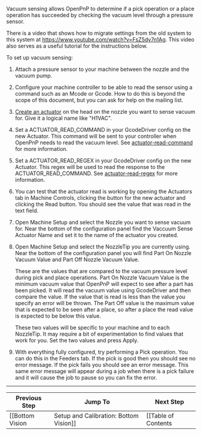 Vacuum sensing allows OpenPnP to determine if a pick operation or a place operation has succeeded by checking the vacuum level through a pressure sensor.

There is a video that shows how to migrate settings from the old system to this system at https://www.youtube.com/watch?v=FsZ5dy7n1Ag. This video also serves as a useful tutorial for the instructions below.

To set up vacuum sensing:

1. Attach a pressure sensor to your machine between the nozzle and the vacuum pump.
2. Configure your machine controller to be able to read the sensor using a command such as an Mcode or Gcode. How to do this is beyond the scope of this document, but you can ask for help on the mailing list.
3. [Create an actuator](https://github.com/openpnp/openpnp/wiki/Setup-and-Calibration%3A-Actuators) on the head on the nozzle you want to sense vacuum for. Give it a logical name like "H1VAC".
4. Set a ACTUATOR_READ_COMMAND in your GcodeDriver config on the new Actuator. This command will be sent to your controller when OpenPnP needs to read the vacuum level. See [actuator-read-command](https://github.com/openpnp/openpnp/wiki/GcodeDriver%3A-Command-Reference#actuator_read_command) for more information.
5. Set a ACTUATOR_READ_REGEX in your GcodeDriver config on the new Actuator. This regex will be used to read the response to the ACTUATOR_READ_COMMAND. See [actuator-read-regex](https://github.com/openpnp/openpnp/wiki/GcodeDriver#actuator_read_regex) for more information.
6. You can test that the actuator read is working by opening the Actuators tab in Machine Controls, clicking the button for the new actuator and clicking the Read button. You should see the value that was read in the text field.
7. Open Machine Setup and select the Nozzle you want to sense vacuum for. Near the bottom of the configuration panel find the Vaccuum Sense Actuator Name and set it to the name of the actuator you created.
8. Open Machine Setup and select the NozzleTip you are currently using. Near the bottom of the configuration panel you will find Part On Nozzle Vacuum Value and Part Off Nozzle Vacuum Value.

    These are the values that are compared to the vacuum pressure level during pick and place operations. Part On Nozzle Vacuum Value is the minimum vacuum value that OpenPnP will expect to see after a part has been picked. It will read the vacuum value using GcodeDriver and then compare the value. If the value that is read is less than the value you specify an error will be thrown. The Part Off value is the maximum value that is expected to be seen after a place, so after a place the read value is expected to be below this value.

    These two values will be specific to your machine and to each NozzleTip. It may require a bit of experimentation to find values that work for you. Set the two values and press Apply. 
6. With everything fully configured, try performing a Pick operation. You can do this in the Feeders tab. If the pick is good then you should see no error message. If the pick fails you should see an error message. This same error message will appear during a job when there is a pick failure and it will cause the job to pause so you can fix the error.

***

| Previous Step                 | Jump To                 | Next Step                                   |
| ----------------------------- | ----------------------- | ------------------------------------------- |
| [[Bottom Vision|Setup and Calibration: Bottom Vision]] | [[Table of Contents|Setup and Calibration]] | [[Next Steps|Setup and Calibration: Next Steps]] |